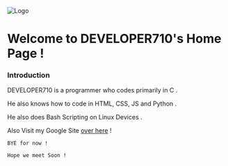 ![Logo](/logo.ico)

# Welcome to DEVELOPER710's Home Page !

### Introduction

DEVELOPER710 is a programmer who codes primarily in C .

He also knows how to code in HTML, CSS, JS and Python .

He also does Bash Scripting on Linux Devices .

Also Visit my Google Site [over here][gsite] !

`BYE for now !`

`Hope we meet Soon !`

   [gsite]: <http://sites.google.com/view/DEVELOPER710>
